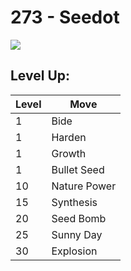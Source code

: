 # 273 - Seedot
![][273]

## Level Up:

Level | Move
---   | ---
  1   | Bide
  1   | Harden
  1   | Growth
  1   | Bullet Seed
 10   | Nature Power
 15   | Synthesis
 20   | Seed Bomb
 25   | Sunny Day
 30   | Explosion



[273]: /img/pokemon/273.png
